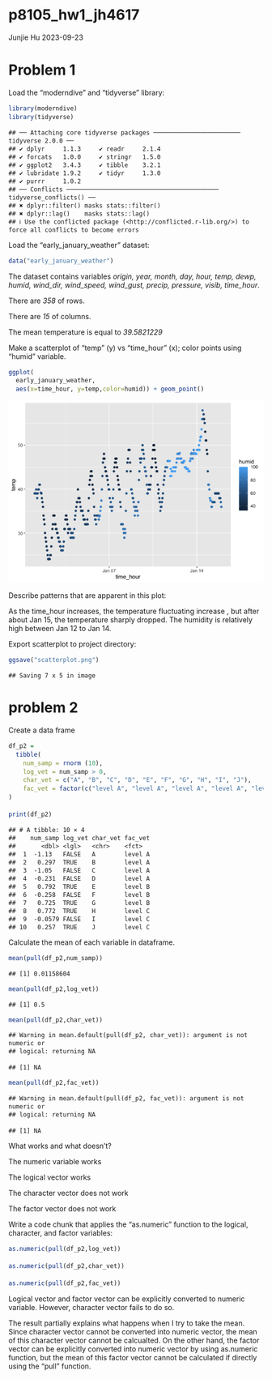 p8105_hw1_jh4617
================
Junjie Hu
2023-09-23

# Problem 1

Load the “moderndive” and “tidyverse” library:

``` r
library(moderndive)
library(tidyverse)
```

    ## ── Attaching core tidyverse packages ──────────────────────── tidyverse 2.0.0 ──
    ## ✔ dplyr     1.1.3     ✔ readr     2.1.4
    ## ✔ forcats   1.0.0     ✔ stringr   1.5.0
    ## ✔ ggplot2   3.4.3     ✔ tibble    3.2.1
    ## ✔ lubridate 1.9.2     ✔ tidyr     1.3.0
    ## ✔ purrr     1.0.2     
    ## ── Conflicts ────────────────────────────────────────── tidyverse_conflicts() ──
    ## ✖ dplyr::filter() masks stats::filter()
    ## ✖ dplyr::lag()    masks stats::lag()
    ## ℹ Use the conflicted package (<http://conflicted.r-lib.org/>) to force all conflicts to become errors

Load the “early_january_weather” dataset:

``` r
data("early_january_weather")
```

The dataset contains variables *origin, year, month, day, hour, temp,
dewp, humid, wind_dir, wind_speed, wind_gust, precip, pressure, visib,
time_hour*.

There are *358* of rows.

There are *15* of columns.

The mean temperature is equal to *39.5821229*

Make a scatterplot of “temp” (y) vs “time_hour” (x); color points using
“humid” variable.

``` r
ggplot(
  early_january_weather, 
  aes(x=time_hour, y=temp,color=humid)) + geom_point()
```

![](p8105_hw1_jh4617_files/figure-gfm/unnamed-chunk-3-1.png)<!-- -->

Describe patterns that are apparent in this plot:

As the time_hour increases, the temperature fluctuating increase , but
after about Jan 15, the temperature sharply dropped. The humidity is
relatively high between Jan 12 to Jan 14.

Export scatterplot to project directory:

``` r
ggsave("scatterplot.png")
```

    ## Saving 7 x 5 in image

# problem 2

Create a data frame

``` r
df_p2 = 
  tibble(
    num_samp = rnorm (10),
    log_vet = num_samp > 0,
    char_vet = c("A", "B", "C", "D", "E", "F", "G", "H", "I", "J"),
    fac_vet = factor(c("level A", "level A", "level A", "level A", "level B", "level B", "level B", "level C", "level C", "level C"))
)

print(df_p2)
```

    ## # A tibble: 10 × 4
    ##    num_samp log_vet char_vet fac_vet
    ##       <dbl> <lgl>   <chr>    <fct>  
    ##  1  -1.13   FALSE   A        level A
    ##  2   0.297  TRUE    B        level A
    ##  3  -1.05   FALSE   C        level A
    ##  4  -0.231  FALSE   D        level A
    ##  5   0.792  TRUE    E        level B
    ##  6  -0.258  FALSE   F        level B
    ##  7   0.725  TRUE    G        level B
    ##  8   0.772  TRUE    H        level C
    ##  9  -0.0579 FALSE   I        level C
    ## 10   0.257  TRUE    J        level C

Calculate the mean of each variable in dataframe.

``` r
mean(pull(df_p2,num_samp))
```

    ## [1] 0.01158604

``` r
mean(pull(df_p2,log_vet))
```

    ## [1] 0.5

``` r
mean(pull(df_p2,char_vet))
```

    ## Warning in mean.default(pull(df_p2, char_vet)): argument is not numeric or
    ## logical: returning NA

    ## [1] NA

``` r
mean(pull(df_p2,fac_vet))
```

    ## Warning in mean.default(pull(df_p2, fac_vet)): argument is not numeric or
    ## logical: returning NA

    ## [1] NA

What works and what doesn’t?

The numeric variable works

The logical vector works

The character vector does not work

The factor vector does not work

Write a code chunk that applies the “as.numeric” function to the
logical, character, and factor variables:

``` r
as.numeric(pull(df_p2,log_vet))

as.numeric(pull(df_p2,char_vet))

as.numeric(pull(df_p2,fac_vet))
```

Logical vector and factor vector can be explicitly converted to numeric
variable. However, character vector fails to do so.

The result partially explains what happens when I try to take the mean.
Since character vector cannot be converted into numeric vector, the mean
of this character vector cannot be calcualted. On the other hand, the
factor vector can be explicitly converted into numeric vector by using
as.numeric function, but the mean of this factor vector cannot be
calculated if directly using the “pull” function.
